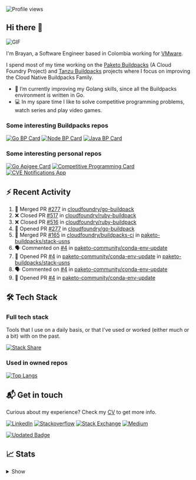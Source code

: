 ![Profile views](https://gpvc.arturio.dev/brayanhenao)

## Hi there 👋

<img alt="GIF" src="https://i.pinimg.com/originals/e4/26/70/e426702edf874b181aced1e2fa5c6cde.gif" />  


I'm Brayan, a Software Engineer based in Colombia working for [VMware](https://www.vmware.com/).

I spend most of my time working on the [Paketo Buildpacks](https://paketo.io/) (A Cloud Foundry Project)
and [Tanzu Buildpacks](https://tanzu.vmware.com/components/buildpacks) projects where I focus on improving the Cloud
Native Buildpacks Family.

- 🌱 I’m currently improving my Golang skills, since all the Buildpacks environment is written in Go.
- 💻 In my spare time I like to solve competitive programming problems, watch series and play video games.

### Some interesting Buildpacks repos

[![Go BP Card](https://github-readme-stats.vercel.app/api/pin/?username=paketo-buildpacks&repo=go&show_owner=true)](https://github.com/paketo-buildpacks/go)
[![Node BP Card](https://github-readme-stats.vercel.app/api/pin/?username=paketo-buildpacks&repo=nodejs&show_owner=true)](https://github.com/paketo-buildpacks/nodejs)
[![Java BP Card](https://github-readme-stats.vercel.app/api/pin/?username=paketo-buildpacks&repo=java&show_owner=true)](https://github.com/paketo-buildpacks/java)

### Some interesting personal repos

[![Go Apigee Card](https://github-readme-stats.vercel.app/api/pin/?username=brayanhenao&repo=go-apigee-edge)](https://github.com/brayanhenao/go-apigee-edge)
[![Competitive Programming Card](https://github-readme-stats.vercel.app/api/pin/?username=brayanhenao&repo=competitive-programming)](https://github.com/brayanhenao/competitive-programming)
[![CVE Notifications App](https://github-readme-stats.vercel.app/api/pin/?username=brayanhenao&repo=cve-notifications-app)](https://github.com/brayanhenao/cve-notifications-app)

## ⚡️ Recent Activity

<!--START_SECTION:activity-->

1. 🎉 Merged PR [#277](https://github.com/cloudfoundry/go-buildpack/pull/277) in [cloudfoundry/go-buildpack](https://github.com/cloudfoundry/go-buildpack)
2. ❌ Closed PR [#517](https://github.com/cloudfoundry/ruby-buildpack/pull/517) in [cloudfoundry/ruby-buildpack](https://github.com/cloudfoundry/ruby-buildpack)
3. ❌ Closed PR [#516](https://github.com/cloudfoundry/ruby-buildpack/pull/516) in [cloudfoundry/ruby-buildpack](https://github.com/cloudfoundry/ruby-buildpack)
4. 💪 Opened PR [#277](https://github.com/cloudfoundry/go-buildpack/pull/277) in [cloudfoundry/go-buildpack](https://github.com/cloudfoundry/go-buildpack)
5. 🎉 Merged PR [#165](https://github.com/cloudfoundry/buildpacks-ci/pull/165) in [cloudfoundry/buildpacks-ci](https://github.com/cloudfoundry/buildpacks-ci)
   in [paketo-buildpacks/stack-usns](https://github.com/paketo-buildpacks/stack-usns)
4. 🗣 Commented on [#4](https://github.com/paketo-community/conda-env-update/issues/4)
   in [paketo-community/conda-env-update](https://github.com/paketo-community/conda-env-update)
5. 💪 Opened PR [#4](https://github.com/paketo-community/conda-env-update/pull/4)
   in [paketo-community/conda-env-update](https://github.com/paketo-community/conda-env-update)
   in [paketo-buildpacks/stack-usns](https://github.com/paketo-buildpacks/stack-usns)
4. 🗣 Commented on [#4](https://github.com/paketo-community/conda-env-update/issues/4)
   in [paketo-community/conda-env-update](https://github.com/paketo-community/conda-env-update)
5. 💪 Opened PR [#4](https://github.com/paketo-community/conda-env-update/pull/4)
   in [paketo-community/conda-env-update](https://github.com/paketo-community/conda-env-update)

<!--END_SECTION:activity-->

## 🛠 Tech Stack

### Full tech stack

Tools that I use on a daily basis, or that I've used or worked (either much or a bit) with on the past.

[![Stack Share](https://img.shields.io/badge/Stack%20Share-0690FA.svg?&style=for-the-badge&logo=stackshare&logoColor=white)](https://stackshare.io/bhenao6/mystack)

### Used in owned repos

[![Top Langs](https://github-readme-stats.vercel.app/api/top-langs/?username=brayanhenao&layout=compact&langs_count=10)](https://github.com/anuraghazra/github-readme-stats)

## 📬 Get in touch

Curious about my experience? Check my [CV](resources/Brayan%20Henao%20CV.pdf) to get more info.

[![LinkedIn](https://img.shields.io/badge/linkedin-%230077B5.svg?&style=for-the-badge&logo=linkedin&logoColor=white)](https://www.linkedin.com/in/bhenao6/)
[![Stackoverflow](https://img.shields.io/badge/-F58025.svg?&style=for-the-badge&logo=stackoverflow&logoColor=white)](https://stackoverflow.com/users/5371842/brayan-henao)
[![Stack Exchange](https://img.shields.io/badge/-1E5397.svg?&style=for-the-badge&logo=stackexchange)](https://stackexchange.com/users/7008058/brayan-henao)
[![Medium](https://img.shields.io/badge/medium-%2312100E.svg?&style=for-the-badge&logo=medium&logoColor=white)](https://medium.com/@bhenao6)

[![Updated Badge](https://badges.pufler.dev/updated/brayanhenao/brayanhenao)](https://badges.pufler.dev)

## 📈 Stats

<details>
  <summary>Show</summary>

[![Brayan's github stats](https://github-readme-stats.vercel.app/api?username=brayanhenao&count_private=true&show_icons=true&theme=vue-dark)](https://github.com/anuraghazra/github-readme-stats)

<!--START_SECTION:waka-->
![Code Time](http://img.shields.io/badge/Code%20Time-278%20hrs%2026%20mins-blue)

![Lines of code](https://img.shields.io/badge/From%20Hello%20World%20I%27ve%20Written-297%20Thousand%20lines%20of%20code-blue)

**🐱 My GitHub Data** 

> 🏆 863 Contributions in the Year 2022
 > 
> 📦 141.6 kB Used in GitHub's Storage 
 > 
> 💼 Opted to Hire
 > 
> 📜 60 Public Repositories 
 > 
> 🔑 20 Private Repositories  
 > 
**I'm an Early 🐤** 

```text
🌞 Morning    115 commits    █████░░░░░░░░░░░░░░░░░░░░   20.91% 
🌆 Daytime    289 commits    █████████████░░░░░░░░░░░░   52.55% 
🌃 Evening    138 commits    ██████░░░░░░░░░░░░░░░░░░░   25.09% 
🌙 Night      8 commits      ░░░░░░░░░░░░░░░░░░░░░░░░░   1.45%

```
📅 **I'm Most Productive on Tuesday** 

```text
Monday       81 commits     ███░░░░░░░░░░░░░░░░░░░░░░   14.73% 
Tuesday      132 commits    ██████░░░░░░░░░░░░░░░░░░░   24.0% 
Wednesday    93 commits     ████░░░░░░░░░░░░░░░░░░░░░   16.91% 
Thursday     107 commits    ████░░░░░░░░░░░░░░░░░░░░░   19.45% 
Friday       94 commits     ████░░░░░░░░░░░░░░░░░░░░░   17.09% 
Saturday     27 commits     █░░░░░░░░░░░░░░░░░░░░░░░░   4.91% 
Sunday       16 commits     ░░░░░░░░░░░░░░░░░░░░░░░░░   2.91%

```


📊 **This Week I Spent My Time On** 

```text
⌚︎ Time Zone: America/Bogota

💬 Programming Languages: 
sh                       5 hrs               █████████████████████████   100.0%

🔥 Editors: 
Zsh                      5 hrs               █████████████████████████   100.0%

💻 Operating System: 
Mac                      5 hrs               █████████████████████████   100.0%

```

**I Mostly Code in Java** 

```text
Java                     14 repos            ███████░░░░░░░░░░░░░░░░░░   28.57% 
Go                       11 repos            █████░░░░░░░░░░░░░░░░░░░░   22.45% 
JavaScript               7 repos             ███░░░░░░░░░░░░░░░░░░░░░░   14.29% 
TypeScript               5 repos             ██░░░░░░░░░░░░░░░░░░░░░░░   10.2% 
Shell                    4 repos             ██░░░░░░░░░░░░░░░░░░░░░░░   8.16%

```



 Last Updated on 07/08/2022 03:04:54 UTC
<!--END_SECTION:waka-->
</details>
